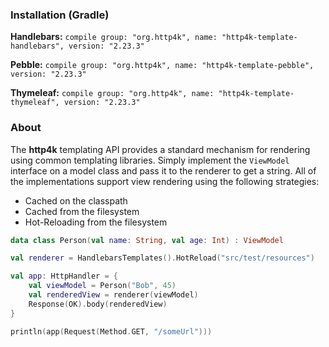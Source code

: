 ### Installation (Gradle)
**Handlebars:** ```compile group: "org.http4k", name: "http4k-template-handlebars", version: "2.23.3"```

**Pebble:** ```compile group: "org.http4k", name: "http4k-template-pebble", version: "2.23.3"```

**Thymeleaf:** ```compile group: "org.http4k", name: "http4k-template-thymeleaf", version: "2.23.3"```

### About
The **http4k** templating API provides a standard mechanism for rendering using common templating libraries. Simply implement the `ViewModel` interface on a model class and pass it to the renderer to get a string. All of the implementations support view rendering using the following strategies:

* Cached on the classpath
* Cached from the filesystem
* Hot-Reloading from the filesystem

```kotlin
data class Person(val name: String, val age: Int) : ViewModel

val renderer = HandlebarsTemplates().HotReload("src/test/resources")

val app: HttpHandler = {
    val viewModel = Person("Bob", 45)
    val renderedView = renderer(viewModel)
    Response(OK).body(renderedView)
}

println(app(Request(Method.GET, "/someUrl")))
```
